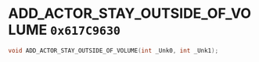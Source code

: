 # ADD_ACTOR_STAY_OUTSIDE_OF_VOLUME `0x617C9630`

```cpp
void ADD_ACTOR_STAY_OUTSIDE_OF_VOLUME(int _Unk0, int _Unk1);
```